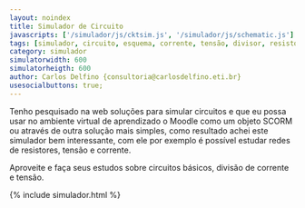 ```yaml
---
layout: noindex
title: Simulador de Circuito
javascripts: ['/simulador/js/cktsim.js', '/simulador/js/schematic.js']
tags: [simulador, circuito, esquema, corrente, tensão, divisor, resistores, amplificadores operacionais]
category: simulador
simulatorwidth: 600
simulatorheigth: 600
author: Carlos Delfino {consultoria@carlosdelfino.eti.br}
usesocialbuttons: true;
---
```

Tenho pesquisado na web soluções para simular circuitos e que eu possa usar no ambiente virtual 
de aprendizado o Moodle como um objeto SCORM ou através de outra solução mais simples, como 
resultado achei este simulador bem interessante, com ele por exemplo é possível estudar 
redes de resistores, tensão e corrente.

Aproveite e faça seus estudos sobre circuitos básicos, divisão de corrente e tensão.

{% include simulador.html %} 